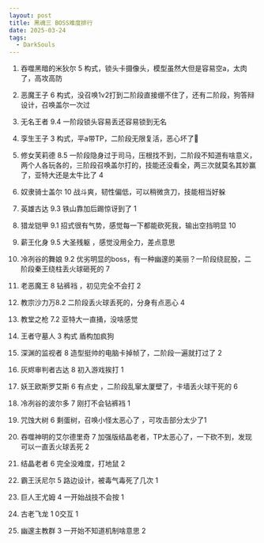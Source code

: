```yaml
---
layout: post
title: 黑魂三 BOSS难度排行
date: 2025-03-24
tags:
  - DarkSouls
---
```














1. 吞噬黑暗的米狄尔  5  构式，锁头卡摄像头，模型虽然大但是容易空a，太肉了，高攻高防

2. 恶魔王子  6 构式，没召唤1v2打到二阶段直接绷不住了，还有二阶段，狗答辩设计，召唤盖尔一次过

3. 无名王者 9.4 一阶段锁头容易丢还容易锁到无名

4. 孪生王子  3 构式，平a带TP，二阶段无限复活，恶心坏了🤮

5. 修女芙莉德 8.5 一阶段隐身过于司马，压根找不到，二阶段不知道有啥意义，两个人各玩各的，三阶段召唤盖尔打的，技能还没看全，两三次就莫名其妙赢了，亚特大还是太牛比了   4

6. 奴隶骑士盖尔 10 战斗爽，韧性偏低，可以稍微贪刀，技能相当好躲

7. 英雄古达 9.3 铁山靠加后踢惊讶到了 1

8. 猎龙铠甲 9.1 招式很有气势，感觉每一下都能砍死我，输出空挡明显 10

9. 薪王化身 9.5 大圣残躯 ，感觉没用全力，差点意思

10. 冷冽谷的舞娘 9.2 优劣明显的boss，有一种幽邃的美丽？一阶段绕屁股，二阶段秦王绕柱丢火球砸死的 7

11. 老恶魔王 8 钻裤裆 ，初见完全不会打 2

12. 教宗沙力万8.2  二阶段丢火球丢死的，分身有点恶心 4

13. 教堂之枪 7.2 亚特大一直捅，没啥感觉

14. 王者守墓人 3 构式 盾构加疯狗

15. 深渊的监视者  8 造型挺帅的电脑卡掉帧了，二阶段一遍就打过了 2

16. 灰烬审判者古达 8 初入游戏挨打  1

17. 妖王欧斯罗艾斯 6 有点史 ，二阶段乱窜太厦壁了，卡墙丢火球干死的 6

18. 冷冽谷的波尔多 7 刚打不会钻裤裆 1

19. 咒蚀大树 6 剩蛋树，召唤小怪太恶心了 ，可攻击部分太少了1

20. 吞噬神明的艾尔德里奇 7 加强版结晶老者，TP太恶心了，一下砍不到，发现可以一直丢火球丢死 2

21. 结晶老者 6 完全没难度，打地鼠 2

22. 霸王沃尼尔 5 路边设计，被毒气毒死了几次 1

23. 巨人王尤姆 4 一开始战技不会按 1

24. 古老飞龙 1  0交互 1

25. 幽邃主教群 3 一开始不知道机制啥意思 2

    

